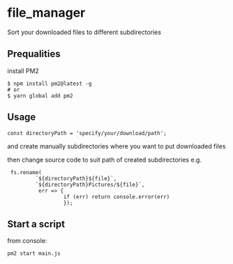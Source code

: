 # file_manager

Sort your downloaded files to different subdirectories 

## Prequalities

install PM2
```
$ npm install pm2@latest -g
# or
$ yarn global add pm2
```

## Usage

```
const directoryPath = 'specify/your/download/path';
```
and create manually subdirectories where you want to put downloaded files

then change source code to suit path of created subdirectories
e.g.

```
 fs.rename(
         `${directoryPath}${file}`,
         `${directoryPath}Pictures/${file}`,
          err => {
                  if (err) return console.error(err)
                  });
```
## Start a script

from console:

```
pm2 start main.js
```

